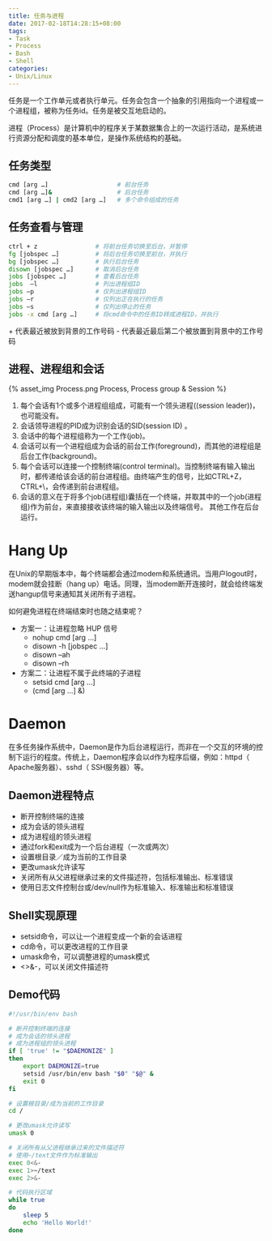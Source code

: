 ```yaml
---
title: 任务与进程
date: 2017-02-18T14:28:15+08:00
tags:
- Task
- Process
- Bash
- Shell
categories: 
- Unix/Linux
---
```


任务是一个工作单元或者执行单元。任务会包含一个抽象的引用指向一个进程或一个进程组，被称为任务id。任务是被交互地启动的。

进程（Process）是计算机中的程序关于某数据集合上的一次运行活动，是系统进行资源分配和调度的基本单位，是操作系统结构的基础。

<!--more-->

## 任务类型

``` bash
cmd [arg …]                   # 前台任务
cmd [arg …]&                  # 后台任务
cmd1 [arg …] | cmd2 [arg …]   # 多个命令组成的任务
```

## 任务查看与管理

``` bash
ctrl + z                # 将前台任务切换至后台，并暂停
fg [jobspec …]          # 将后台任务切换至前台，并执行
bg [jobspec …]          # 执行后台任务
disown [jobspec …]      # 取消后台任务
jobs [jobspec …]        # 查看后台任务
jobs  –l                # 列出进程组ID
jobs –p                 # 仅列出进程组ID
jobs –r                 # 仅列出正在执行的任务
jobs –s                 # 仅列出停止的任务
jobs -x cmd [arg …]     # 将cmd命令中的任务ID转成进程ID，并执行
```

\+ 代表最近被放到背景的工作号码
\- 代表最近最后第二个被放置到背景中的工作号码

## 进程、进程组和会话

{% asset_img Process.png Process, Process group & Session %}

1. 每个会话有1个或多个进程组组成，可能有一个领头进程((session leader))，也可能没有。 
2. 会话领导进程的PID成为识别会话的SID(session ID) 。
3. 会话中的每个进程组称为一个工作(job)。
4. 会话可以有一个进程组成为会话的前台工作(foreground)，而其他的进程组是后台工作(background)。
5. 每个会话可以连接一个控制终端(control terminal)。当控制终端有输入输出时，都传递给该会话的前台进程组。由终端产生的信号，比如CTRL+Z， CTRL+\，会传递到前台进程组。
6. 会话的意义在于将多个job(进程组)囊括在一个终端，并取其中的一个job(进程组)作为前台，来直接接收该终端的输入输出以及终端信号。 其他工作在后台运行。

# Hang Up

在Unix的早期版本中，每个终端都会通过modem和系统通讯。当用户logout时，modem就会挂断（hang up）电话。同理，当modem断开连接时，就会给终端发送hangup信号来通知其关闭所有子进程。

如何避免进程在终端结束时也随之结束呢？

+ 方案一：让进程忽略 HUP 信号
	- nohup cmd [arg …]
	- disown -h [jobspec …]
	- disown –ah
	- disown –rh
+ 方案二：让进程不属于此终端的子进程
	- setsid cmd [arg …]
	- (cmd [arg …] &)

# Daemon

在多任务操作系统中，Daemon是作为后台进程运行，而非在一个交互的环境的控制下运行的程度。传统上，Daemon程序会以d作为程序后缀，例如：httpd（ Apache服务器）、sshd（ SSH服务器）等。

## Daemon进程特点

+ 断开控制终端的连接
+ 成为会话的领头进程
+ 成为进程组的领头进程
+ 通过fork和exit成为一个后台进程（一次或两次）
+ 设置根目录／成为当前的工作目录
+ 更改umask允许读写
+ 关闭所有从父进程继承过来的文件描述符，包括标准输出、标准错误
+ 使用日志文件控制台或/dev/null作为标准输入、标准输出和标准错误

## Shell实现原理

+ setsid命令，可以让一个进程变成一个新的会话进程
+ cd命令，可以更改进程的工作目录
+ umask命令，可以调整进程的umask模式
+ <>&-，可以关闭文件描述符

## Demo代码

``` bash
#!/usr/bin/env bash

# 断开控制终端的连接
# 成为会话的领头进程
# 成为进程组的领头进程
if [ 'true' != "$DAEMONIZE" ]
then
    export DAEMONIZE=true
    setsid /usr/bin/env bash "$0" "$@" &
    exit 0
fi

# 设置根目录/成为当前的工作目录
cd /

# 更改umask允许读写
umask 0

# 关闭所有从父进程继承过来的文件描述符
# 使用~/text文件作为标准输出
exec 0<&-
exec 1>~/text
exec 2>&-

# 代码执行区域
while true
do
    sleep 5
    echo 'Hello World!'
done
```

